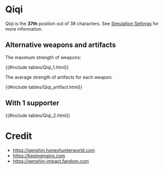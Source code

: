 # Qiqi

Qiqi is the **37th** position out of 38 characters. See [Simulation Settings](./simulation_settings.md) for more information.

## Alternative weapons and artifacts

The maximum strength of weapons:

{{#include tables/Qiqi_1.html}}

The average strength of artifacts for each weapon:

{{#include tables/Qiqi_artifact.html}}

## With 1 supporter

{{#include tables/Qiqi_2.html}}

# Credit

- <https://genshin.honeyhunterworld.com>
- <https://keqingmains.com>
- <https://genshin-impact.fandom.com>
